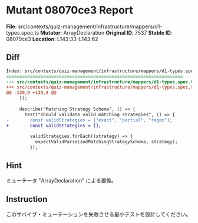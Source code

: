 # Mutant 08070ce3 Report

**File**: src/contexts/quiz-management/infrastructure/mappers/d1-types.spec.ts
**Mutator**: ArrayDeclaration
**Original ID**: 7537
**Stable ID**: 08070ce3
**Location**: L143:33–L143:62

## Diff

```diff
Index: src/contexts/quiz-management/infrastructure/mappers/d1-types.spec.ts
===================================================================
--- src/contexts/quiz-management/infrastructure/mappers/d1-types.spec.ts	original
+++ src/contexts/quiz-management/infrastructure/mappers/d1-types.spec.ts	mutated #7537
@@ -139,9 +139,9 @@
     });
 
     describe("Matching Strategy Schema", () => {
       test("should validate valid matching strategies", () => {
-        const validStrategies = ["exact", "partial", "regex"];
+        const validStrategies = [];
 
         validStrategies.forEach((strategy) => {
           expectValidParse(zodMatchingStrategySchema, strategy);
         });
```

## Hint

ミューテータ "ArrayDeclaration" による置換。

## Instruction

このサバイブ・ミューテーションを失敗させる最小テストを設計してください。
